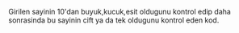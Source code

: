 Girilen sayinin 10'dan buyuk,kucuk,esit oldugunu kontrol edip daha sonrasinda bu sayinin cift ya da tek oldugunu kontrol eden kod.
